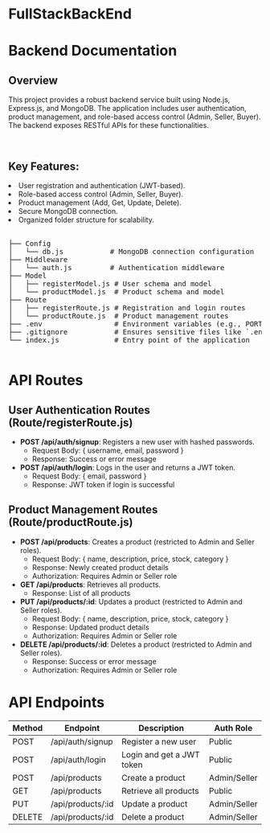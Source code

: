 # FullStackBackEnd

<h1>Backend Documentation</h1>

<h2>Overview</h2>
<p>This project provides a robust backend service built using Node.js, Express.js, and MongoDB. The application includes user authentication, product management, and role-based access control (Admin, Seller, Buyer). The backend exposes RESTful APIs for these functionalities.</p>

<br>
<h2>Key Features:</h2>
<li>User registration and authentication (JWT-based).</li>
<li>Role-based access control (Admin, Seller, Buyer).</li>
<li>Product management (Add, Get, Update, Delete).</li>
<li>Secure MongoDB connection.</li>
<li>Organized folder structure for scalability.</li>

<br>
<pre>
├── Config
│   └── db.js           # MongoDB connection configuration
├── Middleware
│   └── auth.js         # Authentication middleware
├── Model
│   ├── registerModel.js # User schema and model
│   └── productModel.js  # Product schema and model
├── Route
│   ├── registerRoute.js # Registration and login routes
│   └── productRoute.js  # Product management routes
├── .env                 # Environment variables (e.g., PORT, MONGODB_URL, SECRET_KEY)
├── .gitignore           # Ensures sensitive files like `.env` are not pushed to the repository
└── index.js             # Entry point of the application
  </pre>
  

  <h1>API Routes</h1>

  <h2>User Authentication Routes (Route/registerRoute.js)</h2>
  <ul>
    <li><strong>POST /api/auth/signup</strong>: 
      Registers a new user with hashed passwords. 
      <ul>
        <li>Request Body: { username, email, password }</li>
        <li>Response: Success or error message</li>
      </ul>
    </li>
    <li><strong>POST /api/auth/login</strong>: 
      Logs in the user and returns a JWT token. 
      <ul>
        <li>Request Body: { email, password }</li>
        <li>Response: JWT token if login is successful</li>
      </ul>
    </li>
  </ul>


  <h2>Product Management Routes (Route/productRoute.js)</h2>
  <ul>
    <li><strong>POST /api/products</strong>: 
      Creates a product (restricted to Admin and Seller roles). 
      <ul>
        <li>Request Body: { name, description, price, stock, category }</li>
        <li>Response: Newly created product details</li>
        <li>Authorization: Requires Admin or Seller role</li>
      </ul>
    </li>
    <li><strong>GET /api/products</strong>: 
      Retrieves all products. 
      <ul>
        <li>Response: List of all products</li>
      </ul>
    </li>
    <li><strong>PUT /api/products/:id</strong>: 
      Updates a product (restricted to Admin and Seller roles). 
      <ul>
        <li>Request Body: { name, description, price, stock, category }</li>
        <li>Response: Updated product details</li>
        <li>Authorization: Requires Admin or Seller role</li>
      </ul>
    </li>
    <li><strong>DELETE /api/products/:id</strong>: 
      Deletes a product (restricted to Admin and Seller roles). 
      <ul>
        <li>Response: Success or error message</li>
        <li>Authorization: Requires Admin or Seller role</li>
      </ul>
    </li>
  </ul>


<h1>API Endpoints</h1>
  
  <table>
    <thead>
      <tr>
        <th>Method</th>
        <th>Endpoint</th>
        <th>Description</th>
        <th>Auth Role</th>
      </tr>
    </thead>
    <tbody>
      <tr>
        <td>POST</td>
        <td>/api/auth/signup</td>
        <td>Register a new user</td>
        <td>Public</td>
      </tr>
      <tr>
        <td>POST</td>
        <td>/api/auth/login</td>
        <td>Login and get a JWT token</td>
        <td>Public</td>
      </tr>
      <tr>
        <td>POST</td>
        <td>/api/products</td>
        <td>Create a product</td>
        <td>Admin/Seller</td>
      </tr>
      <tr>
        <td>GET</td>
        <td>/api/products</td>
        <td>Retrieve all products</td>
        <td>Public</td>
      </tr>
      <tr>
        <td>PUT</td>
        <td>/api/products/:id</td>
        <td>Update a product</td>
        <td>Admin/Seller</td>
      </tr>
      <tr>
        <td>DELETE</td>
        <td>/api/products/:id</td>
        <td>Delete a product</td>
        <td>Admin/Seller</td>
      </tr>
    </tbody>
  </table>

